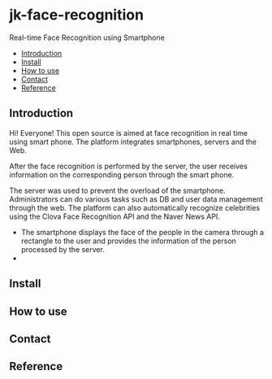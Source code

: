 # jk-face-recognition
Real-time Face Recognition using Smartphone

* [Introduction](#introduction)
* [Install](#install)
* [How to use](#how-to-use)
* [Contact](#contact)
* [Reference](#reference)

## Introduction
Hi! Everyone!
This open source is aimed at face recognition in real time using smart phone. The platform integrates smartphones, servers and the Web.

After the face recognition is performed by the server, the user receives information on the corresponding person through the smart phone.

The server was used to prevent the overload of the smartphone. Administrators can do various tasks such as DB and user data management through the web. The platform can also automatically recognize celebrities using the Clova Face Recognition API and the Naver News API.

* The smartphone displays the face of the people in the camera through a rectangle to the user and provides the information of the person processed by the server.
* 

## Install
## How to use
## Contact
## Reference


